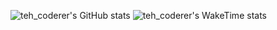 ![teh_coderer's GitHub stats](https://github-readme-stats.vercel.app/api?username=tehcoderer&show_icons=true&theme=radical)
![teh_coderer's WakeTime stats](https://github-readme-stats.vercel.app/api/wakatime?username=teh_coderer&langs_count=8&layout=compact&theme=radical)


